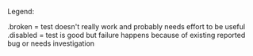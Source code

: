 Legend:

.broken = test doesn't really work and probably needs effort to be useful
.disabled = test is good but failure happens because of existing reported bug or needs investigation
